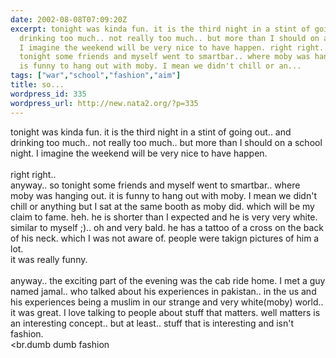 ```yaml
---
date: 2002-08-08T07:09:20Z
excerpt: tonight was kinda fun. it is the third night in a stint of going out.. and
  drinking too much.. not really too much.. but more than I should on a school night.
  I imagine the weekend will be very nice to have happen. right right.. anyway.. so
  tonight some friends and myself went to smartbar.. where moby was hanging out. it
  is funny to hang out with moby. I mean we didn't chill or an...
tags: ["war","school","fashion","aim"]
title: so...
wordpress_id: 335
wordpress_url: http://new.nata2.org/?p=335
---
```


tonight was kinda fun. it is the third night in a stint of going out.. and drinking too much.. not really too much.. but more than I should on a school night. I imagine the weekend will be very nice to have happen. <br/><br/>right right.. <br/>anyway.. so tonight some friends and myself went to smartbar.. where moby was hanging out. it is funny to hang out with moby. I mean we didn't chill or anything but I sat at the same booth as moby did. which will be my claim to fame. heh. he is shorter than I expected and he is very very white. similar to myself ;).. oh and very bald. he has a tattoo of a cross on the back of his neck. which I was not aware of. people were takign pictures of him a lot. <br/>it was really funny.<br/><br/>
anyway.. the exciting part of the evening was the cab ride home. I met a guy named jamal.. who talked about his experiences in pakistan.. in the us and his experiences being a muslim in our strange and very white(moby) world.. it was great. I love talking to people about stuff that matters. well matters is an interesting concept.. but at least.. stuff that is interesting and isn't fashion. <br/><br.dumb dumb fashion
